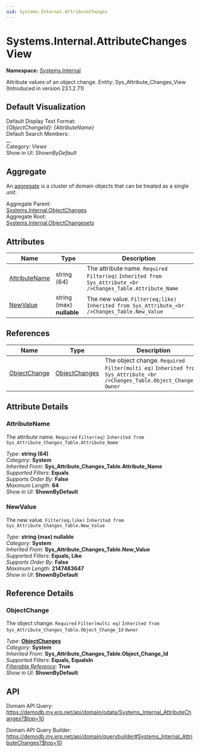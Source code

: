 ```yaml
---
uid: Systems.Internal.AttributeChanges
---
```

# Systems.Internal.AttributeChanges View

**Namespace:** [Systems.Internal](Systems.Internal.md)  

Attribute values of an object change. Entity: Sys_Attribute_Changes_View (Introduced in version 23.1.2.71)

## Default Visualization
Default Display Text Format:  
_{ObjectChangeId}: {AttributeName}_  
Default Search Members:  
__  
Category:  _Views_  
Show in UI:  _ShownByDefault_  

## Aggregate
An [aggregate](https://docs.erp.net/tech/advanced/concepts/aggregates.html) is a cluster of domain objects that can be treated as a single unit.  

Aggregate Parent:  
[Systems.Internal.ObjectChanges](Systems.Internal.ObjectChanges.md)  
Aggregate Root:  
[Systems.Internal.ObjectChangesets](Systems.Internal.ObjectChangesets.md)  

## Attributes

| Name | Type | Description |
| ---- | ---- | --- |
| [AttributeName](Systems.Internal.AttributeChanges.md#attributename) | string (64) | The attribute name. `Required` `Filter(eq)` `Inherited from Sys_Attribute_<br />Changes_Table.Attribute_Name` 
| [NewValue](Systems.Internal.AttributeChanges.md#newvalue) | string (max) __nullable__ | The new value. `Filter(eq;like)` `Inherited from Sys_Attribute_<br />Changes_Table.New_Value` 

## References

| Name | Type | Description |
| ---- | ---- | --- |
| [ObjectChange](Systems.Internal.AttributeChanges.md#objectchange) | [ObjectChanges](Systems.Internal.ObjectChanges.md) | The object change. `Required` `Filter(multi eq)` `Inherited from Sys_Attribute_<br />Changes_Table.Object_Change_Id` `Owner` |


## Attribute Details

### AttributeName

The attribute name. `Required` `Filter(eq)` `Inherited from Sys_Attribute_Changes_Table.Attribute_Name`

_Type_: **string (64)**  
_Category_: **System**  
_Inherited From_: **Sys_Attribute_Changes_Table.Attribute_Name**  
_Supported Filters_: **Equals**  
_Supports Order By_: **False**  
_Maximum Length_: **64**  
_Show in UI_: **ShownByDefault**  

### NewValue

The new value. `Filter(eq;like)` `Inherited from Sys_Attribute_Changes_Table.New_Value`

_Type_: **string (max) __nullable__**  
_Category_: **System**  
_Inherited From_: **Sys_Attribute_Changes_Table.New_Value**  
_Supported Filters_: **Equals, Like**  
_Supports Order By_: **False**  
_Maximum Length_: **2147483647**  
_Show in UI_: **ShownByDefault**  


## Reference Details

### ObjectChange

The object change. `Required` `Filter(multi eq)` `Inherited from Sys_Attribute_Changes_Table.Object_Change_Id` `Owner`

_Type_: **[ObjectChanges](Systems.Internal.ObjectChanges.md)**  
_Category_: **System**  
_Inherited From_: **Sys_Attribute_Changes_Table.Object_Change_Id**  
_Supported Filters_: **Equals, EqualsIn**  
_[Filterable Reference](https://docs.erp.net/dev/domain-api/filterable-references.html)_: **True**  
_Show in UI_: **ShownByDefault**  


## API

Domain API Query:
<https://demodb.my.erp.net/api/domain/odata/Systems_Internal_AttributeChanges?$top=10>

Domain API Query Builder:
<https://demodb.my.erp.net/api/domain/querybuilder#Systems_Internal_AttributeChanges?$top=10>

